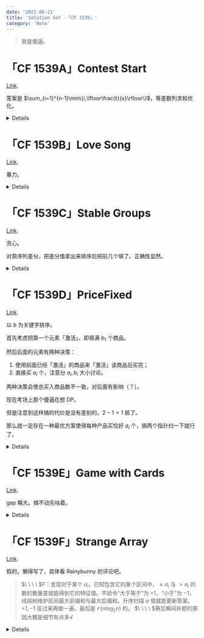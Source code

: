```yaml
---
date: '2021-06-21'
title: 'Solution Set -「CF 1539」'
category: 'Note'
---
```


> 我是傻逼。

# 「CF 1539A」Contest Start

[Link](https://codeforces.com/contest/1539/problem/A).

答案是 $\sum_{i=1}^{n-1}\min\{i,\lfloor\frac{t}{x}\rfloor\}$，等差数列求和优化。

<details>

```cpp
#include<bits/stdc++.h>
#define con(typ) const typ
typedef long long ll;
#define all(x) (x).begin(),(x).end()
using namespace std;
template<typename T>void sf(T &x){x=0;T f=0;char c=getchar();for(;c<'0'||c>'9';c=getchar())if(c=='-')f=1;for(;c>='0'&&c<='9';c=getchar())x=(x<<3)+(x<<1)+(c^'0');if(f)x=-x;}
template<typename T>void pf(T x,char l='\n'){static int s[100],t;if(x<0)putchar('-'),x=-x;do s[++t]=x%10,x/=10;while(x);while(t)putchar(s[t--]^'0');putchar(l);}
int main(){
	int T;
	ll n,x,t;
	for(sf(T);T;--T){
		sf(n),sf(x),sf(t);
		ll ans=0,d=t/x;
		--n;
		if(n>=d)ans=(n-d)*d+d*(d+1)/2;
		else ans=n*(n+1)/2;
		pf(ans);
	}
	return 0;
}
```

</details>

# 「CF 1539B」Love Song

[Link](https://codeforces.com/contest/1539/problem/B).

暴力。

<details>

```cpp
#include<bits/stdc++.h>
#define con(typ) const typ
typedef long long ll;
#define all(x) (x).begin(),(x).end()
using namespace std;
template<typename T>void sf(T &x){x=0;T f=0;char c=getchar();for(;c<'0'||c>'9';c=getchar())if(c=='-')f=1;for(;c>='0'&&c<='9';c=getchar())x=(x<<3)+(x<<1)+(c^'0');if(f)x=-x;}
template<typename T>void pf(T x,char l='\n'){static int s[100],t;if(x<0)putchar('-'),x=-x;do s[++t]=x%10,x/=10;while(x);while(t)putchar(s[t--]^'0');putchar(l);}
int cap[100010][26],n,q;
char ch[100010];
int main(){
	sf(n),sf(q);
	scanf("%s",ch+1);
	for(int i=1;i<=n;++i){
		memcpy(cap[i],cap[i-1],sizeof(int)*26);
		cap[i][ch[i]-'a']++;
	}
	for(int l,r;q;--q){
		sf(l),sf(r);
		ll ans=0;
		for(int i=0;i<26;++i)ans+=(i+1)*(cap[r][i]-cap[l-1][i]);
		pf(ans);
	}
	return 0;
}
```

</details>

# 「CF 1539C」Stable Groups

[Link](https://codeforces.com/contest/1539/problem/C).

贪心。

对原序列差分，把差分值拿出来排序后把前几个填了。正确性显然。

<details>

```cpp
#include<bits/stdc++.h>
#define con(typ) const typ
typedef long long ll;
#define all(x) (x).begin(),(x).end()
using namespace std;
template<typename T>void sf(T &x){x=0;T f=0;char c=getchar();for(;c<'0'||c>'9';c=getchar())if(c=='-')f=1;for(;c>='0'&&c<='9';c=getchar())x=(x<<3)+(x<<1)+(c^'0');if(f)x=-x;}
template<typename T>void pf(T x,char l='\n'){static int s[100],t;if(x<0)putchar('-'),x=-x;do s[++t]=x%10,x/=10;while(x);while(t)putchar(s[t--]^'0');putchar(l);}
int n;
ll a[200010],k,x,df[200010];
int main(){
	sf(n);sf(k);sf(x);for(int i=1;i<=n;++i)sf(a[i]);
	sort(a+1,a+n+1);
	for(int i=2;i<=n;++i)df[i]=a[i]-a[i-1];
	vector<ll> ald;
	for(int i=2;i<=n;++i){
		if(df[i]>x)ald.emplace_back(df[i]);
	}
	sort(all(ald));
	int del=0;
	for(int i=0;i<int(ald.size());++i){
		ll w=ald[i];
		if(w%x==0){
			if(k>=w/x-1)k-=w/x-1,++del;
			else break;
		}
		else{
			if(k>=w/x)k-=w/x,++del;
			else break;
		}
	}
	pf(int(ald.size())-del+1);
	return 0;
}
```

</details>

# 「CF 1539D」PriceFixed

[Link](https://codeforces.com/contest/1539/problem/D).

以 $b$ 为关键字排序。

首先考虑把第一个元素「激活」，即填满 $b_{1}$ 个商品。

然后后面的元素有两种决策：

1. 使用前面已经「激活」的商品来「激活」该商品后买完；
2. 直接买 $a_{i}$ 个，注意分 $a_{i},b_{i}$ 大小讨论。

两种决策会使总买入商品数不一致，对后面有影响（？）。

现在考场上那个傻逼在想 DP。

但是注意到这样搞的代价是没有差别的，$2-1=1$ 抵了。

那么就一定存在一种最优方案使得每种产品买恰好 $a_{i}$ 个，搞两个指针扫一下就行了。

<details>

```cpp
#include<bits/stdc++.h>
#define con(typ) const typ
typedef long long ll;
#define all(x) (x).begin(),(x).end()
using namespace std;
template<typename T>void sf(T &x){x=0;T f=0;char c=getchar();for(;c<'0'||c>'9';c=getchar())if(c=='-')f=1;for(;c>='0'&&c<='9';c=getchar())x=(x<<3)+(x<<1)+(c^'0');if(f)x=-x;}
template<typename T>void pf(T x,char l='\n'){static int s[100],t;if(x<0)putchar('-'),x=-x;do s[++t]=x%10,x/=10;while(x);while(t)putchar(s[t--]^'0');putchar(l);}
struct st{ll a,b;}a[100010];
int n;
int main(){
	sf(n);for(int i=1;i<=n;++i)sf(a[i].a),sf(a[i].b);
	sort(a+1,a+n+1,[](st x,st y){return x.b<y.b || (x.b==y.b && x.a<y.a);});
	ll nw=0,ans=0;
	for(int i=1,j=n;i<=j;){
		if(nw>=a[i].b){
			ans+=a[i].a;
			nw+=a[i].a;
			++i;
		}
		else{
			if(a[j].a+nw>=a[i].b){
                ll temp=a[i].b-nw;
                ans+=2*temp;
                nw+=temp;
                a[j].a-=temp;
			}
			else{
				ans+=a[j].a*2;
				nw+=a[j].a;
				--j;
			}
		}
	}
	pf(ans);
	return 0;
}
```

</details>

# 「CF 1539E」Game with Cards

[Link](https://codeforces.com/contest/1539/problem/E).

gap 略大。搞不动先咕着。

<details>

```cpp

```

</details>

# 「CF 1539F」Strange Array

[Link](https://codeforces.com/contest/1539/problem/F).

假的，懒得写了，具体看 Rainybunny 的评论吧。

>$\ \ \ \ $F：发现对于某个 $a_{i}$，已知包含它的某个区间中，$\le a_{i}$ 与 $>a_{i}$ 的数的数量差就能得到它的特征值。不妨令“大于等于”为 $+1$，“小于”为 $-1$，线段树维护区间最大前缀和与最大后缀和，升序扫描 $a$ 值就能更新答案。$+1,-1$ 反过来再做一遍，最后是 $\mathcal O(n\log_{2}n)$ 的。
>$\ \ \ \ $赛后瞬间补题的原因大概是细节有点多√

<details>

```cpp
#include<bits/stdc++.h>
#define con(typ) const typ
typedef long long ll;
#define all(x) (x).begin(),(x).end()
using namespace std;
template<typename T>void sf(T &x){x=0;T f=0;char c=getchar();for(;c<'0'||c>'9';c=getchar())if(c=='-')f=1;for(;c>='0'&&c<='9';c=getchar())x=(x<<3)+(x<<1)+(c^'0');if(f)x=-x;}
template<typename T>void pf(T x,char l='\n'){static int s[100],t;if(x<0)putchar('-'),x=-x;do s[++t]=x%10,x/=10;while(x);while(t)putchar(s[t--]^'0');putchar(l);}
template<typename T,typename... Tt>void sf(T &x,Tt&... aa){sf(x),sf(aa...);}
int n,a[200010],stp,Segres;
vector<int> ps[200010];
struct node{int p,s,sm;node(int a=0,int b=0,int c=0){p=a;s=b;sm=c;}};
struct Segtree{
	const int n;
	vector<node> ns;
	Segtree(int n,int fl):n(n),ns(n*4+5){give(1,n,1,fl);}
	node mrg(node a,node b){
		node c;
		c.p=max(a.p,a.sm+b.p);
		c.s=max(b.s,b.sm+a.s);
		c.sm=a.sm+b.sm;
		return c;
	}
	void give(int l,int r,int p,int v){
		if(r-l==0){ns[p]=node(max(v,0),max(v,0),v);return;}
		int m=(l+r)/2;
		give(l,m,p*2,v),give(m+1,r,p*2+1,v);
		ns[p]=mrg(ns[p*2],ns[p*2+1]);
	}
	void ins(int l,int r,int p,int x,int v){
		if(r-l==0){ns[p]=node(max(v,0),max(v,0),v);return;}
		int m=(l+r)/2;
		if(m>=x)ins(l,m,p*2,x,v);
		else ins(m+1,r,p*2+1,x,v);
		ns[p]=mrg(ns[p*2],ns[p*2+1]);
	}
	void qpre(int l,int r,int p,int x){
		if(l>=x){stp=max(stp,Segres+ns[p].p);Segres+=ns[p].sm;return;}
		int m=(l+r)/2;
		if(m>=x)qpre(l,m,p*2,x);qpre(m+1,r,p*2+1,x);
	}
	void qsuf(int l,int r,int p,int x){
		if(r<=x){stp=max(stp,Segres+ns[p].s);Segres+=ns[p].sm;return;}
		int m=(l+r)/2;
		if(m<x)qsuf(m+1,r,p*2+1,x);qsuf(l,m,p*2,x);
	}
	void ins(int x,int y){ins(1,n,1,x,y);}
	int qpre(int x){Segres=stp=0;qpre(1,n,1,x);return stp;}
	int qsuf(int x){Segres=stp=0;qsuf(1,n,1,x);return stp;}
};
int main(){
	sf(n);for(int i=1;i<=n;++i)sf(a[i]),ps[a[i]].emplace_back(i);
	int value=1;
	vector<int> ans(n);
	for(int value=1;value>-2;value-=2){
		Segtree t(n,value);
		for(int i=1;i<=n;++i){
			if(value==-1)for(int x:ps[i])t.ins(x,-value);
			for(int x:ps[i]){
				int r0,r1;
				r1=t.qpre(x);
				r0=t.qsuf(x);
				if((r0+r1-1)&1)ans[x-1]=max(ans[x-1],(r0+r1-1)/2);
				else{
					if(value==1)ans[x-1]=max(ans[x-1],(r0+r1-1)/2);
					else ans[x-1]=max(ans[x-1],(r0+r1-2)/2);
				}
			}
			if(value==1)for(int x:ps[i])t.ins(x,-value);
		}
	}
	for(int x:ans)pf(x,' ');
	return 0;
}
```

</details>
